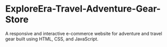 # ExploreEra-Travel-Adventure-Gear-Store
A responsive and interactive e-commerce website for adventure and travel gear built using HTML, CSS, and JavaScript.
